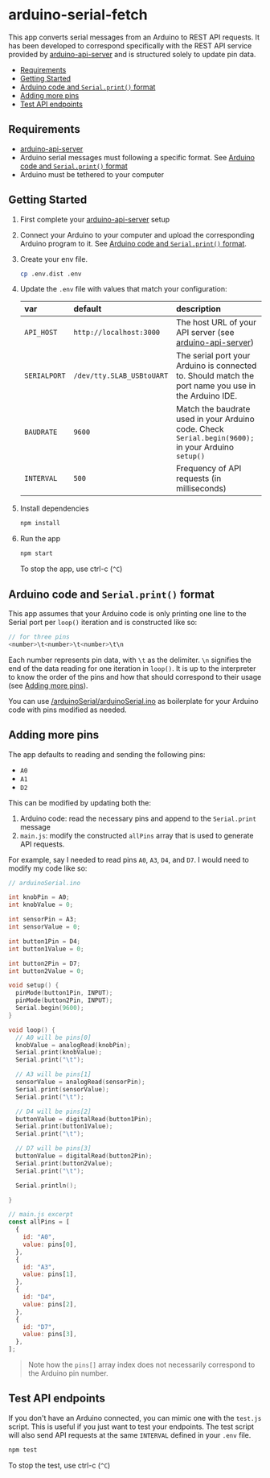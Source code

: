 # arduino-serial-fetch

This app converts serial messages from an Arduino to REST API requests. It has been developed to correspond specifically with the REST API service provided by [arduino-api-server](https://github.com/stephiescastle/arduino-api-server) and is structured solely to update pin data.

- [Requirements](#requirements)
- [Getting Started](#getting-started)
- [Arduino code and `Serial.print()` format](#arduino-code-and-serialprint-format)
- [Adding more pins](#adding-more-pins)
- [Test API endpoints](#test-api-endpoints)

## Requirements

- [arduino-api-server](https://github.com/stephiescastle/arduino-api-server)
- Arduino serial messages must following a specific format. See [Arduino code and `Serial.print()` format](#arduino-code-and-serialprint-format)
- Arduino must be tethered to your computer

## Getting Started

1. First complete your [arduino-api-server](https://github.com/stephiescastle/arduino-api-server) setup
2. Connect your Arduino to your computer and upload the corresponding Arduino program to it. See [Arduino code and `Serial.print()` format](#arduino-code-and-serialprint-format).
3. Create your env file.

   ```bash
   cp .env.dist .env
   ```

4. Update the `.env` file with values that match your configuration:

   | var          | default                   | description                                                                                                      |
   | :----------- | :------------------------ | :--------------------------------------------------------------------------------------------------------------- |
   | `API_HOST`   | `http://localhost:3000`   | The host URL of your API server (see [arduino-api-server](https://github.com/stephiescastle/arduino-api-server)) |
   | `SERIALPORT` | `/dev/tty.SLAB_USBtoUART` | The serial port your Arduino is connected to. Should match the port name you use in the Arduino IDE.             |
   | `BAUDRATE`   | `9600`                    | Match the baudrate used in your Arduino code. Check `Serial.begin(9600);` in your Arduino `setup()`              |
   | `INTERVAL`   | `500`                     | Frequency of API requests (in milliseconds)                                                                      |

5. Install dependencies

   ```bash
   npm install
   ```

6. Run the app

   ```bash
   npm start
   ```

   To stop the app, use ctrl-c (`^C`)

## Arduino code and `Serial.print()` format

This app assumes that your Arduino code is only printing one line to the Serial port per `loop()` iteration and is constructed like so:

```js
// for three pins
<number>\t<number>\t<number>\t\n
```

Each number represents pin data, with `\t` as the delimiter. `\n` signifies the end of the data reading for one iteration in `loop()`. It is up to the interpreter to know the order of the pins and how that should correspond to their usage (see [Adding more pins](#adding-more-pins)).

You can use [/arduinoSerial/arduinoSerial.ino](/arduinoSerial/arduinoSerial.ino) as boilerplate for your Arduino code with pins modified as needed.

## Adding more pins

The app defaults to reading and sending the following pins:

- `A0`
- `A1`
- `D2`

This can be modified by updating both the:

1. Arduino code: read the necessary pins and append to the `Serial.print` message
2. `main.js`: modify the constructed `allPins` array that is used to generate API requests.

For example, say I needed to read pins `A0`, `A3`, `D4`, and `D7`. I would need to modify my code like so:

```c++
// arduinoSerial.ino

int knobPin = A0;
int knobValue = 0;

int sensorPin = A3;
int sensorValue = 0;

int button1Pin = D4;
int button1Value = 0;

int button2Pin = D7;
int button2Value = 0;

void setup() {
  pinMode(button1Pin, INPUT);
  pinMode(button2Pin, INPUT);
  Serial.begin(9600);
}

void loop() {
  // A0 will be pins[0]
  knobValue = analogRead(knobPin);
  Serial.print(knobValue);
  Serial.print("\t");

  // A3 will be pins[1]
  sensorValue = analogRead(sensorPin);
  Serial.print(sensorValue);
  Serial.print("\t");

  // D4 will be pins[2]
  buttonValue = digitalRead(button1Pin);
  Serial.print(button1Value);
  Serial.print("\t");

  // D7 will be pins[3]
  buttonValue = digitalRead(button2Pin);
  Serial.print(button2Value);
  Serial.print("\t");

  Serial.println();

}
```

```js
// main.js excerpt
const allPins = [
  {
    id: "A0",
    value: pins[0],
  },
  {
    id: "A3",
    value: pins[1],
  },
  {
    id: "D4",
    value: pins[2],
  },
  {
    id: "D7",
    value: pins[3],
  },
];
```

> Note how the `pins[]` array index does not necessarily correspond to the Arduino pin number.

## Test API endpoints

If you don't have an Arduino connected, you can mimic one with the `test.js` script. This is useful if you just want to test your endpoints. The test script will also send API requests at the same `INTERVAL` defined in your `.env` file.

```bash
npm test
```

To stop the test, use ctrl-c (`^C`)
